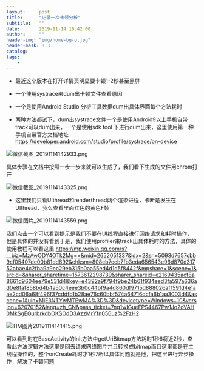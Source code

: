 ```yaml
---
layout:     post
title:      "记录一次卡顿分析"
subtitle:   ""
date:       2019-11-14 16:42:00
author:     ""
header-img: "img/home-bg-o.jpg"
header-mask: 0.3
catalog:
tags:
    -
---
```



- 最近这个版本在打开详情页明显要卡顿1-2秒甚至黑屏

- 一个使用systrace来dum出卡顿文件查看原因

- 一个是使用Android Studio 分析工具数据dum出具体界面每个方法耗时



- 两种方法都试下，dum出systrace文件一个是使用Android9以上手机自带track可以dum出来，一个是使用sdk tool
下进行dum出来，这里使用第一种手机自带官方文档地址
https://developer.android.com/studio/profile/systrace/on-device


![微信截图_20191114142933.png](http://ww1.sinaimg.cn/large/9f723435ly1g8xk0xyxmyj20pk0h440c.jpg)


具体步骤在文档中按照一步一步来就可以生成了，我们看下生成的文件用chrom打开

![微信截图_20191114143325.png](http://ww1.sinaimg.cn/large/9f723435ly1g8xk3xbhf2j213q0dh0un.jpg)

- 这里我们只看UIthread和renderthread两个渲染进程，卡断是发生在UIthread，我么查看里面红色的黄色F帧

![微信图片_20191114143559.png](http://ww1.sinaimg.cn/large/9f723435ly1g8xk6ltvebj20w50i075s.jpg)

我们点击一个可以看到提示是我们不要在UI线程直接进行网络请求和耗时操作，但是具体的并没有看到于是，我们使用profiler来track出具体耗时的方法，具体的使用教程可以看这里
https://mp.weixin.qq.com/s?__biz=MzAwODY4OTk2Mg==&mid=2652051337&idx=2&sn=5093d7657cbb9cf05407de00b81dd692&chksm=808cb7ccb7fb3eda656543e96d870d31752abae4c2fba9a9ec29eb315b0aa55ed4d1d5f8442f&mpshare=1&scene=1&srcid=&sharer_sharetime=1573612298739&sharer_shareid=e2169435acf8a8661d9604ee79e531d4&key=e4392a9f794f9be24b61f934eed3fa597a636ad0e8faf858bd4b4a50c4eee3b0c44bf9a4d860df9715d888026af1591d4e1aae2cd06a68f496f37cddfb1b28ae76c60bbf574a64716dcfa6b1aa3003d4&ascene=1&uin=MjE3NTYwMTEwMA%3D%3D&devicetype=Windows+10&version=62070152&lang=zh_CN&pass_ticket=7ng1wIGueFPS4467Pw1Jo2oVAH0MkSgEGurbrkdbOKSOdD3AzzMrYfn056uz%2FzH2

![TIM图片20191114141415.png](http://ww1.sinaimg.cn/large/9f723435ly1g8xk8er4rdj20v30a90uo.jpg)

可以看到时在BaseActivity的init方法中getUriBitmap方法耗时1秒6将近2秒，查看此方法逻辑方法这里是回去请求网络图片并且转换成bitmap而且这里都是在主线程操作的，整个onCreate耗时才1秒7所以具体问题就是他，把这里进行异步操作，解决了卡顿问题




